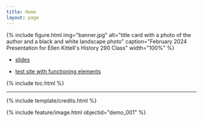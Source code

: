 ```yaml
---
title: Home
layout: page
---
```


{% include figure.html img="banner.jpg" alt="title card with a photo of the author and a black and white landscape photo" caption="February 2024 Presentation for Ellen Kittell's History 290 Class" width="100%" %}

* [slides](https://indd.adobe.com/view/e4195f12-c5e6-4790-9b69-64f016fd3921)

* [test site with functioning elements](https://thecdil.github.io/taylor-ds/)

{% include toc.html %}

------

{% include template/credits.html %}

{% include feature/image.html objectid="demo_001" %}
